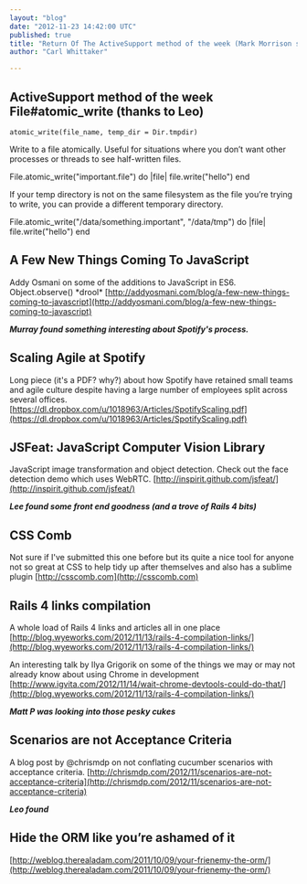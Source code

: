 ```yaml
---
layout: "blog"
date: "2012-11-23 14:42:00 UTC"
published: true
title: "Return Of The ActiveSupport method of the week (Mark Morrison style)"
author: "Carl Whittaker"

---
```


## ActiveSupport method of the week File#atomic\_write (thanks to Leo)`atomic_write(file_name, temp_dir = Dir.tmpdir)`

Write to a file atomically. Useful for situations where you don’t want other processes or threads to see half-written files.

File.atomic\_write("important.file") do |file| file.write("hello") end

 If your temp directory is not on the same filesystem as the file you’re trying to write, you can provide a different temporary directory.

File.atomic\_write("/data/something.important", "/data/tmp") do |file| file.write("hello") end

 ## A Few New Things Coming To JavaScript Addy Osmani on some of the additions to JavaScript in ES6. Object.observe() \*drool\* [http://addyosmani.com/blog/a-few-new-things-coming-to-javascript](http://addyosmani.com/blog/a-few-new-things-coming-to-javascript)

***Murray found something interesting about Spotify's process.*** ## Scaling Agile at Spotify Long piece (it's a PDF? why?) about how Spotify have retained small teams and agile culture despite having a large number of employees split across several offices. [https://dl.dropbox.com/u/1018963/Articles/SpotifyScaling.pdf](https://dl.dropbox.com/u/1018963/Articles/SpotifyScaling.pdf)

## JSFeat: JavaScript Computer Vision Library JavaScript image transformation and object detection. Check out the face detection demo which uses WebRTC. [http://inspirit.github.com/jsfeat/](http://inspirit.github.com/jsfeat/)

***Lee found some front end goodness (and a trove of Rails 4 bits)*** ## CSS Comb Not sure if I've submitted this one before but its quite a nice tool for anyone not so great at CSS to help tidy up after themselves and also has a sublime plugin  [http://csscomb.com](http://csscomb.com)

## Rails 4 links compilation A whole load of Rails 4 links and articles all in one place  [http://blog.wyeworks.com/2012/11/13/rails-4-compilation-links/](http://blog.wyeworks.com/2012/11/13/rails-4-compilation-links/)

An interesting talk by Ilya Grigorik on some of the things we may or may not already know about using Chrome in development  [http://www.igvita.com/2012/11/14/wait-chrome-devtools-could-do-that/](http://blog.wyeworks.com/2012/11/13/rails-4-compilation-links/)

***Matt P was looking into those pesky cukes*** ## Scenarios are not Acceptance Criteria A blog post by @chrismdp on not conflating cucumber scenarios with acceptance criteria. [http://chrismdp.com/2012/11/scenarios-are-not-acceptance-criteria](http://chrismdp.com/2012/11/scenarios-are-not-acceptance-criteria)

***Leo found*** ## Hide the ORM like you’re ashamed of it [http://weblog.therealadam.com/2011/10/09/your-frienemy-the-orm/](http://weblog.therealadam.com/2011/10/09/your-frienemy-the-orm/)


